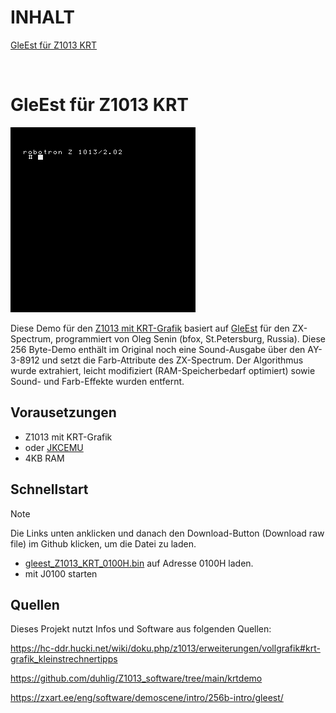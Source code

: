 <!-- [English version](https://github-com.translate.goog/haykonus/JU-TE-6K-Demos?_x_tr_sl=de&_x_tr_tl=en&_x_tr_hl=de&_x_tr_pto=wapp) -->
# INHALT

[GleEst für Z1013 KRT](https://github.com/haykonus/Z1013-Demos/blob/main/README.md#gleest-f%C3%BCr-z1013-krt)

<br>

# GleEst für Z1013 KRT

![Demo](/GleEst_Z1013_KRT/Bilder/gleest_Z1013_KRT.gif)

Diese Demo für den [Z1013 mit KRT-Grafik](https://hc-ddr.hucki.net/wiki/doku.php/z1013/erweiterungen/vollgrafik#krt-grafik_kleinstrechnertipps) basiert auf [GleEst](https://zxart.ee/eng/software/demoscene/intro/256b-intro/gleest/) für den ZX-Spectrum, programmiert von Oleg Senin (bfox, St.Petersburg, Russia). Diese 256 Byte-Demo enthält im Original noch eine Sound-Ausgabe über den AY-3-8912 und setzt die Farb-Attribute des ZX-Spectrum. Der Algorithmus wurde extrahiert, leicht modifiziert (RAM-Speicherbedarf optimiert) sowie Sound- und Farb-Effekte wurden entfernt.

## Vorausetzungen

- Z1013 mit KRT-Grafik
- oder [JKCEMU](http://www.jens-mueller.org/jkcemu/index.html)
- 4KB RAM

## Schnellstart
> [!NOTE]
> Die Links unten anklicken und danach den Download-Button (Download raw file) im Github klicken, um die Datei zu laden.

- [gleest_Z1013_KRT_0100H.bin](https://github.com/haykonus/Z1013-Demos/blob/main/GleEst_Z1013_KRT/gleest_Z1013_KRT_0100H.bin) auf Adresse 0100H laden.
- mit J0100 starten

## Quellen

Dieses Projekt nutzt Infos und Software aus folgenden Quellen:

https://hc-ddr.hucki.net/wiki/doku.php/z1013/erweiterungen/vollgrafik#krt-grafik_kleinstrechnertipps

https://github.com/duhlig/Z1013_software/tree/main/krtdemo

https://zxart.ee/eng/software/demoscene/intro/256b-intro/gleest/
